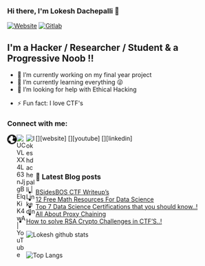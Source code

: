 ### Hi there, I'm Lokesh Dachepalli 👋


[![Website](https://img.shields.io/website?label=blankdash.ninja&style=for-the-badge&url=http%3A%2F%2Fblankdash.ninja/)](https://lokeshdachepalli.live/)
[![Gitlab](https://img.shields.io/website?label=GitLab&style=for-the-badge&url=https%3A%2F%2Fgitlab.com/blankdash/)](https://gitlab.com/LokeshDachepalli/)

## I'm a Hacker / Researcher / Student & a Progressive Noob !!

- 🔭 I’m currently working on my final year project
- 🌱 I’m currently learning everything 😜
- 🤔 I’m looking for help with Ethical Hacking
<!--- 📫 How to reach me: lokesh@amazingtricks.in-->
- ⚡ Fun fact: I love CTF's


### Connect with me:


[<img align="left" alt="lokeshdachepalli.live" width="22px" src="https://raw.githubusercontent.com/iconic/open-iconic/master/svg/globe.svg" />][website]
[<img align="left" alt="UCVLXX4L63nJjgBElqKiK4wA | YouTube" width="22px" src="https://cdn.jsdelivr.net/npm/simple-icons@v3/icons/youtube.svg" />][youtube]
[<img align="left" alt="lokeshdachepalli | LinkedIn" width="22px" src="https://cdn.jsdelivr.net/npm/simple-icons@v3/icons/linkedin.svg" />][linkedin]

<br />
<br />


### 📔 Latest Blog posts
<!-- BLOG-POST-LIST:START -->
- [BSidesBOS CTF Writeup’s](https://www.amazingtricks.in/bsidesbos-ctf-writeups/)
- [12 Free Math Resources For Data Science](https://www.amazingtricks.in/12-free-math-resources-for-data-science/)
- [Top 7 Data Science Certifications that you should know..!](https://www.amazingtricks.in/top-7-data-science-certifications-that-you-should-know/)
- [All About Proxy Chaining](https://www.amazingtricks.in/all-about-proxy-chaining/)
- [How to solve RSA Crypto Challenges in CTF’S..!](https://www.amazingtricks.in/how-to-solve-rsa-crypto-challenges-in-ctfs/)
<!-- BLOG-POST-LIST:END -->

![Lokesh github stats](https://github-readme-stats.vercel.app/api?username=lokeshdachepalli&show_icons=true&theme=highcontrast&hide=Contributedto)
<br>
</br>

![Top Langs](https://github-readme-stats.vercel.app/api/top-langs/?username=lokeshdachepalli)



